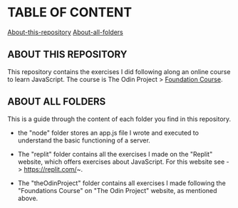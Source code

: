 # TABLE OF CONTENT
[About-this-repository](#about-this-repository)
[About-all-folders](#about-all-folders)


## ABOUT THIS REPOSITORY
This repository contains the exercises I did following along an online course to learn JavaScript. 
The course is The Odin Project > <a href="https://www.theodinproject.com/paths/foundations/courses/foundations" target="_blank">Foundation Course</a>.


## ABOUT ALL FOLDERS
This is a guide through the content of each folder you find in this repository.

- the "node" folder stores an app.js file I wrote and executed to understand the basic functioning of a server. 

- The "replit" folder contains all the exercises I made on the "Replit" website, which offers exercises about JavaScript. For this website see -> https://replit.com/~.

- The "theOdinProject" folder contains all exercises I made following the "Foundations Course" on "The Odin Project" website, as mentioned above.



